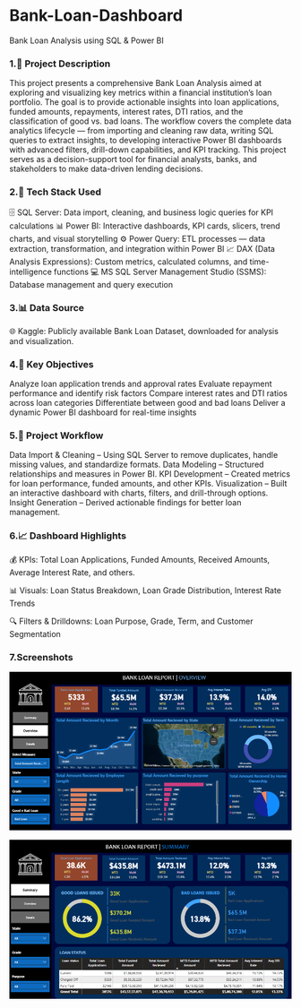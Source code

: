 # Bank-Loan-Dashboard
Bank Loan Analysis using SQL & Power BI

### 1.📘 Project Description

This project presents a comprehensive Bank Loan Analysis aimed at exploring and visualizing key metrics within a financial institution’s loan portfolio. The goal is to provide actionable insights into loan applications, funded amounts, repayments, interest rates, DTI ratios, and the classification of good vs. bad loans.
The workflow covers the complete data analytics lifecycle — from importing and cleaning raw data, writing SQL queries to extract insights, to developing interactive Power BI dashboards with advanced filters, drill-down capabilities, and KPI tracking.
This project serves as a decision-support tool for financial analysts, banks, and stakeholders to make data-driven lending decisions.


### 2.🧰 Tech Stack Used

🗄️ SQL Server: Data import, cleaning, and business logic queries for KPI calculations
📊 Power BI: Interactive dashboards, KPI cards, slicers, trend charts, and visual storytelling
⚙️ Power Query: ETL processes — data extraction, transformation, and integration within Power BI
📈 DAX (Data Analysis Expressions): Custom metrics, calculated columns, and time-intelligence functions
💻 MS SQL Server Management Studio (SSMS): Database management and query execution


### 3.📊 Data Source

🌐 Kaggle: Publicly available Bank Loan Dataset, downloaded for analysis and visualization.


### 4.🎯 Key Objectives

Analyze loan application trends and approval rates
Evaluate repayment performance and identify risk factors
Compare interest rates and DTI ratios across loan categories
Differentiate between good and bad loans
Deliver a dynamic Power BI dashboard for real-time insights


### 5.🧩 Project Workflow

Data Import & Cleaning – Using SQL Server to remove duplicates, handle missing values, and standardize formats.
Data Modeling – Structured relationships and measures in Power BI.
KPI Development – Created metrics for loan performance, funded amounts, and other KPIs.
Visualization – Built an interactive dashboard with charts, filters, and drill-through options.
Insight Generation – Derived actionable findings for better loan management.


### 6.📈 Dashboard Highlights

💰 KPIs: Total Loan Applications, Funded Amounts, Received Amounts, Average Interest Rate, and others.

📊 Visuals: Loan Status Breakdown, Loan Grade Distribution, Interest Rate Trends

🔍 Filters & Drilldowns: Loan Purpose, Grade, Term, and Customer Segmentation

### 7.Screenshots

![Alt text](https://github.com/Krishnasuhas55/Bank-Loan-Dashboard/blob/main/Snapshot%20of%20dashboard%202.png)

![Alt text](https://github.com/Krishnasuhas55/Bank-Loan-Dashboard/blob/main/Snapshot%20of%20dashboard%201.png)

